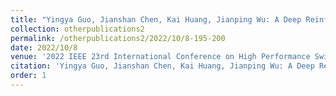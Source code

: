 ```yaml
---
title: "Yingya Guo, Jianshan Chen, Kai Huang, Jianping Wu: A Deep Reinforcement Learning Approach for Deploying SDN Switches in ISP Networks from the Perspective of Traffic Engineering[C]."
collection: otherpublications2
permalink: /otherpublications2/2022/10/8-195-200
date: 2022/10/8
venue: '2022 IEEE 23rd International Conference on High Performance Switching and Routing (HPSR). IEEE , 2022.'
citation: 'Yingya Guo, Jianshan Chen, Kai Huang, Jianping Wu: A Deep Reinforcement Learning Approach for Deploying SDN Switches in ISP Networks from the Perspective of Traffic Engineering, 2022 IEEE 23rd International Conference on High Performance Switching and Routing (HPSR). IEEE , 2022: 195-200'
order: 1
---
```


